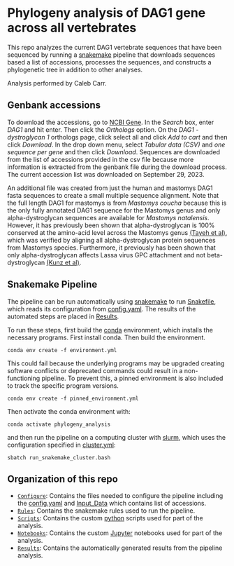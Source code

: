 # Phylogeny analysis of DAG1 gene across all vertebrates

This repo analyzes the current DAG1 vertebrate sequences that have been sequenced by running a [snakemake](https://snakemake.readthedocs.io/) pipeline that downloads sequences based a list of accessions, processes the sequences, and constructs a phylogenetic tree in addition to other analyses.

Analysis performed by Caleb Carr.

## Genbank accessions

To download the accessions, go to [NCBI Gene](https://www.ncbi.nlm.nih.gov/gene/). In the *Search* box, enter *DAG1* and hit enter. Then click the  *Orthologs* option. On the *DAG1 - dystroglycan 1* orthologs page, click select all and click *Add to cart* and then click *Download*. In the drop down menu, select *Tabular data (CSV)* and *one sequence per gene* and then click *Download*. Sequences are downloaded from the list of accessions provided in the csv file because more information is extracted from the genbank file during the download process. The current accession list was downloaded on September 29, 2023. 

An additional file was created from just the human and mastomys DAG1 fasta sequences to create a small multiple sequence alignment. Note that the full length DAG1 for mastomys is from *Mastomys coucha* because this is the only fully annotated DAG1 sequence for the Mastomys genus and only alpha-dystroglycan sequences are available for *Mastomys natalensis*. However, it has previously been shown that alpha-dystroglycan is 100% conserved at the amino-acid level across the Mastomys genus [(Tayeh et al)](https://pubmed.ncbi.nlm.nih.gov/20674789/), which was verified by aligning all alpha-dystroglycan protein sequences from Mastomys species. Furthermore, it previously has been shown that only alpha-dystroglycan affects Lassa virus GPC attachment and not beta-dystroglycan [(Kunz et al)](https://pubmed.ncbi.nlm.nih.gov/14644604/).

## Snakemake Pipeline

The pipeline can be run automatically using [snakemake](https://snakemake.readthedocs.io/) to run [Snakefile](Snakefile), which reads its configuration from [config.yaml](Configure/config.yml). The results of the automated steps are placed in [Results](Results/).

To run these steps, first build the [conda](https://docs.conda.io/) environment, which installs the necessary programs. First install conda. Then build the environment.

```
conda env create -f environment.yml
```

This could fail because the underlying programs may be upgraded creating software conflicts or deprecated commands could result in a non-functioning pipeline. To prevent this, a pinned environment is also included to track the specific program versions.

```
conda env create -f pinned_environment.yml
```

Then activate the conda environment with:

```
conda activate phylogeny_analysis
```

and then run the pipeline on a computing cluster with [slurm](https://slurm.schedmd.com/documentation.html), which uses the configuration specified in [cluster.yml](cluster.yml):

```
sbatch run_snakemake_cluster.bash
```

## Organization of this repo

- [`Configure`](Configure/): Contains the files needed to configure the pipeline including the [config.yaml](Configure/config.yml) and [Input_Data](Configure/Input_Data/) which contains list of accessions. 
- [`Rules`](Rules/): Contains the snakemake rules used to run the pipeline.
- [`Scripts`](Scripts/): Contains the custom [python](https://www.python.org/) scripts used for part of the analysis.
- [`Notebooks`](Notebooks/): Contains the custom [Jupyter](https://jupyter.org/) notebooks used for part of the analysis.
- [`Results`](Results/): Contains the automatically generated results from the pipeline analysis.